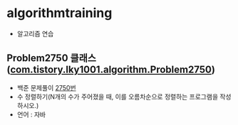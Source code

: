 # algorithmtraining
- 알고리즘 연습

## Problem2750 클래스([com.tistory.lky1001.algorithm.Problem2750](https://github.com/lky1001/algorithmtraining/blob/master/src/main/java/com/tistory/lky1001/algorithm/Problem2750.java))
- 백준 문제풀이 [2750번](https://www.acmicpc.net/problem/2750)
- 수 정렬하기(N개의 수가 주어졌을 때, 이를 오름차순으로 정렬하는 프로그램을 작성하시오.)
- 언어 : 자바
